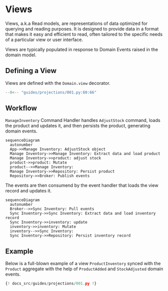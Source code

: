 # Views

Views, a.k.a Read models, are representations of data optimized for querying
and reading purposes. It is designed to provide data in a format that makes it
easy and efficient to read, often tailored to the specific needs of a
particular view or user interface.

Views are typically populated in response to Domain Events raised in the
domain model.

## Defining a View

Views are defined with the `Domain.view` decorator.

```python hl_lines="15-19"
--8<-- "guides/projections/001.py:60:66"
```

## Workflow

`ManageInventory` Command Handler handles `AdjustStock` command, loads the
product and updates it, and then persists the product, generating domain
events.

```mermaid
sequenceDiagram
  autonumber
  App->>Manage Inventory: AdjustStock object
  Manage Inventory->>Manage Inventory: Extract data and load product
  Manage Inventory->>product: adjust stock
  product->>product: Mutate
  product-->>Manage Inventory: 
  Manage Inventory->>Repository: Persist product
  Repository->>Broker: Publish events
```

The events are then consumend by the event handler that loads the view record
and updates it.

```mermaid
sequenceDiagram
  autonumber
  Broker-->>Sync Inventory: Pull events
  Sync Inventory->>Sync Inventory: Extract data and load inventory record
  Sync Inventory->>inventory: update
  inventory->>inventory: Mutate
  inventory-->>Sync Inventory: 
  Sync Inventory->>Repository: Persist inventory record
```

## Example

Below is a full-blown example of a view `ProductInventory` synced with the
`Product` aggregate with the help of `ProductAdded` and `StockAdjusted` domain
events.

```python hl_lines="68-74 115-127 129-136"
{! docs_src/guides/projections/001.py !}
```
